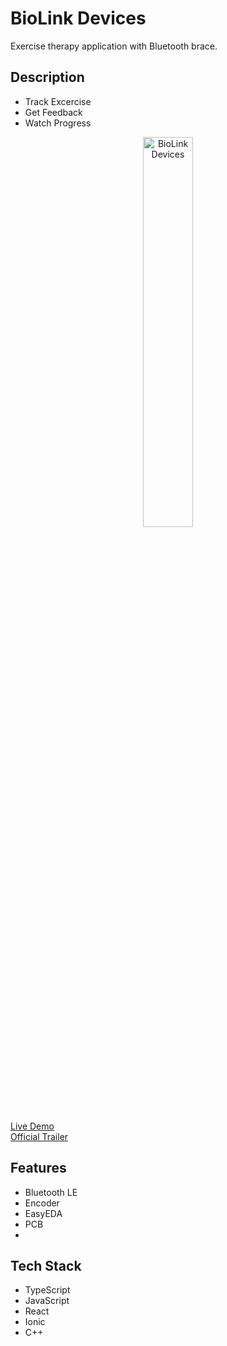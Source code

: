# BioLink Devices

Exercise therapy application with Bluetooth brace.

## Description

- Track Excercise
- Get Feedback
- Watch Progress

<p align="center">
<img src="https://github.com/mkostandin/mkostandin/blob/main/biolink_gif_400.gif" style="display:block;margin:auto;" alt="BioLink Devices" width="40%"/>
</p>
<a href="https://gray-sky-03af52a10.3.azurestaticapps.net/" target="_blank">Live Demo</a> <br>
<a href="https://youtu.be/LU51sZBN2rM" target="_blank">Official Trailer</a>

## Features

- Bluetooth LE
- Encoder
- EasyEDA
- PCB
- 

## Tech Stack

- TypeScript
- JavaScript
- React
- Ionic
- C++
